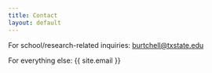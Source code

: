 ```yaml
---
title: Contact
layout: default
---
```


For school/research-related inquiries: burtchell@txstate.edu

For everything else: {{ site.email }}

